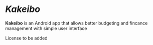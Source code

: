 # *Kakeibo*

**Kakeibo** is an Android app that allows better budgeting and fincance management with simple user interface

License to be added

